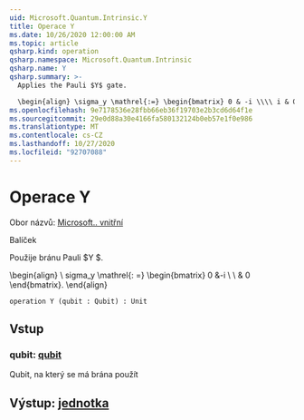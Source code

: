 ```yaml
---
uid: Microsoft.Quantum.Intrinsic.Y
title: Operace Y
ms.date: 10/26/2020 12:00:00 AM
ms.topic: article
qsharp.kind: operation
qsharp.namespace: Microsoft.Quantum.Intrinsic
qsharp.name: Y
qsharp.summary: >-
  Applies the Pauli $Y$ gate.

  \begin{align} \sigma_y \mathrel{:=} \begin{bmatrix} 0 & -i \\\\ i & 0 \end{bmatrix}. \end{align}
ms.openlocfilehash: 9e7178536e28fbb66eb36f19703e2b3cd6d64f1e
ms.sourcegitcommit: 29e0d88a30e4166fa580132124b0eb57e1f0e986
ms.translationtype: MT
ms.contentlocale: cs-CZ
ms.lasthandoff: 10/27/2020
ms.locfileid: "92707088"
---
```

# <a name="y-operation"></a>Operace Y

Obor názvů: [Microsoft.. vnitřní](xref:Microsoft.Quantum.Intrinsic)

Balíček [](https://nuget.org/packages/)


Použije bránu Pauli $Y $.

\begin{align} \ sigma_y \mathrel{: =} \begin{bmatrix} 0 &-i \\ \\ & 0 \end{bmatrix}.
\end{align}

```qsharp
operation Y (qubit : Qubit) : Unit
```


## <a name="input"></a>Vstup

### <a name="qubit--qubit"></a>qubit: [qubit](xref:microsoft.quantum.lang-ref.qubit)

Qubit, na který se má brána použít



## <a name="output--unit"></a>Výstup: [jednotka](xref:microsoft.quantum.lang-ref.unit)

